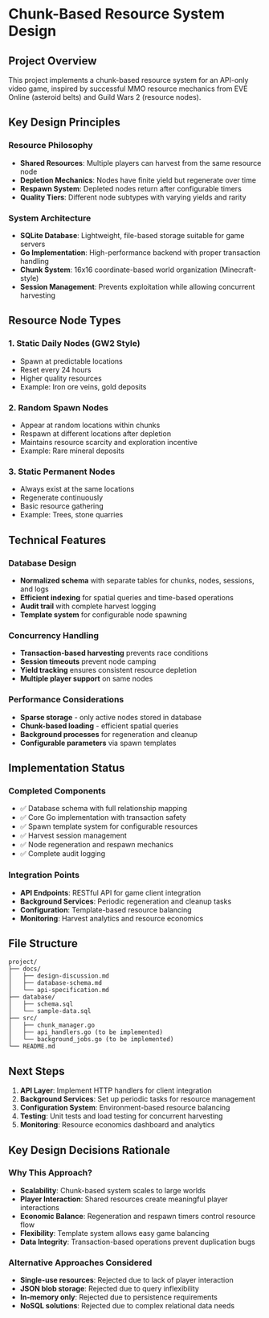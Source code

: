 # Chunk-Based Resource System Design

## Project Overview

This project implements a chunk-based resource system for an API-only video game, inspired by successful MMO resource mechanics from EVE Online (asteroid belts) and Guild Wars 2 (resource nodes).

## Key Design Principles

### Resource Philosophy
- **Shared Resources**: Multiple players can harvest from the same resource node
- **Depletion Mechanics**: Nodes have finite yield but regenerate over time
- **Respawn System**: Depleted nodes return after configurable timers
- **Quality Tiers**: Different node subtypes with varying yields and rarity

### System Architecture
- **SQLite Database**: Lightweight, file-based storage suitable for game servers
- **Go Implementation**: High-performance backend with proper transaction handling
- **Chunk System**: 16x16 coordinate-based world organization (Minecraft-style)
- **Session Management**: Prevents exploitation while allowing concurrent harvesting

## Resource Node Types

### 1. Static Daily Nodes (GW2 Style)
- Spawn at predictable locations
- Reset every 24 hours
- Higher quality resources
- Example: Iron ore veins, gold deposits

### 2. Random Spawn Nodes
- Appear at random locations within chunks
- Respawn at different locations after depletion
- Maintains resource scarcity and exploration incentive
- Example: Rare mineral deposits

### 3. Static Permanent Nodes
- Always exist at the same locations
- Regenerate continuously
- Basic resource gathering
- Example: Trees, stone quarries

## Technical Features

### Database Design
- **Normalized schema** with separate tables for chunks, nodes, sessions, and logs
- **Efficient indexing** for spatial queries and time-based operations
- **Audit trail** with complete harvest logging
- **Template system** for configurable node spawning

### Concurrency Handling
- **Transaction-based harvesting** prevents race conditions
- **Session timeouts** prevent node camping
- **Yield tracking** ensures consistent resource depletion
- **Multiple player support** on same nodes

### Performance Considerations
- **Sparse storage** - only active nodes stored in database
- **Chunk-based loading** - efficient spatial queries
- **Background processes** for regeneration and cleanup
- **Configurable parameters** via spawn templates

## Implementation Status

### Completed Components
- ✅ Database schema with full relationship mapping
- ✅ Core Go implementation with transaction safety
- ✅ Spawn template system for configurable resources
- ✅ Harvest session management
- ✅ Node regeneration and respawn mechanics
- ✅ Complete audit logging

### Integration Points
- **API Endpoints**: RESTful API for game client integration
- **Background Services**: Periodic regeneration and cleanup tasks
- **Configuration**: Template-based resource balancing
- **Monitoring**: Harvest analytics and resource economics

## File Structure
```
project/
├── docs/
│   ├── design-discussion.md
│   ├── database-schema.md
│   └── api-specification.md
├── database/
│   ├── schema.sql
│   └── sample-data.sql
├── src/
│   ├── chunk_manager.go
│   ├── api_handlers.go (to be implemented)
│   └── background_jobs.go (to be implemented)
└── README.md
```

## Next Steps

1. **API Layer**: Implement HTTP handlers for client integration
2. **Background Services**: Set up periodic tasks for resource management
3. **Configuration System**: Environment-based resource balancing
4. **Testing**: Unit tests and load testing for concurrent harvesting
5. **Monitoring**: Resource economics dashboard and analytics

## Key Design Decisions Rationale

### Why This Approach?
- **Scalability**: Chunk-based system scales to large worlds
- **Player Interaction**: Shared resources create meaningful player interactions
- **Economic Balance**: Regeneration and respawn timers control resource flow
- **Flexibility**: Template system allows easy game balancing
- **Data Integrity**: Transaction-based operations prevent duplication bugs

### Alternative Approaches Considered
- **Single-use resources**: Rejected due to lack of player interaction
- **JSON blob storage**: Rejected due to query inflexibility
- **In-memory only**: Rejected due to persistence requirements
- **NoSQL solutions**: Rejected due to complex relational data needs